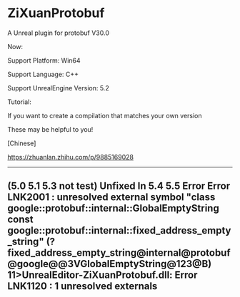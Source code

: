 # ZiXuanProtobuf

A Unreal plugin for protobuf V30.0

Now:

  Support Platform: Win64
  
  Support Language: C++
  
  Support UnrealEngine Version: 5.2

Tutorial:

 If you want to create a compilation that matches your own version
 
 These may be helpful to you!
 
 [Chinese]
 
 https://zhuanlan.zhihu.com/p/9885169028

---------------------------------------------------------------------------------
(5.0 5.1 5.3 not test)
Unfixed
In 5.4 5.5 Error
Error LNK2001 : unresolved external symbol "class google::protobuf::internal::GlobalEmptyString const google::protobuf::internal::fixed_address_empty_string" (?fixed_address_empty_string@internal@protobuf@google@@3VGlobalEmptyString@123@B)
11>UnrealEditor-ZiXuanProtobuf.dll: Error LNK1120 : 1 unresolved externals
---------------------------------------------------------------------------------
